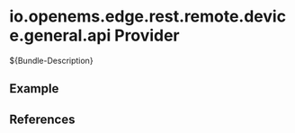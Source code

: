 # io.openems.edge.rest.remote.device.general.api Provider

${Bundle-Description}

## Example

## References

